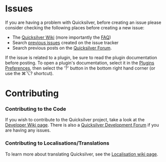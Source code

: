 # Issues

If you are having a problem with Quicksilver, before creating an issue please consider checking the following places before creating a new issue:

* The [Quicksilver Wiki](http://qsapp.com/wiki) (more importantly the [FAQ](http://qsapp.com/wiki/FAQ))
* Search [previous issues](http://github.com/quicksilver/quicksilver/issues) created on the issue tracker
* Search previous posts on the [Quicksilver Forum](https://groups.google.com/forum/?fromgroups#!forum/blacktree-quicksilver).

If the issue is related to a plugin, be sure to read the plugin documentation before posting. To open a plugin's documentation, select it in the [Plugins Preferences](http://qs.qsapp.com/plugins), then select the '?' button in the bottom right hand corner (or use the ⌘⌥? shortcut).


# Contributing

### Contributing to the Code

If you wish to contribute to the Quicksilver project, take a look at the [Developer Wiki page](http://qsapp.com/wiki/Developer_Information). There is also a [Quicksilver Development Forum](https://groups.google.com/forum/?fromgroups#!forum/quicksilver---development) if you are having any issues.

### Contributing to Localisations/Translations

To learn more about translating Quicksilver, see the [Localisation wiki page](http://qsapp.com/wiki/Localization).